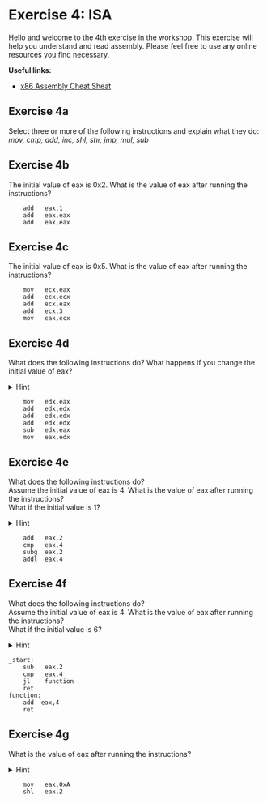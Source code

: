 # Exercise 4: ISA

Hello and welcome to the 4th exercise in the workshop. This exercise will help you understand and read assembly.
Please feel free to use any online resources you find necessary.

<b>Useful links:</b>
* [x86 Assembly Cheat Sheat](http://www.jegerlehner.ch/intel/IntelCodeTable.pdf)

## Exercise 4a
Select three or more of the following instructions and explain what they do: </br>
<i>mov, cmp, add, inc, shl, shr, jmp, mul, sub</i>

## Exercise 4b
The initial value of eax is 0x2. What is the value of eax after running the instructions?
```
    add   eax,1
    add   eax,eax
    add   eax,eax
```
## Exercise 4c
The initial value of eax is 0x5. What is the value of eax after running the instructions?
```
    mov   ecx,eax
    add   ecx,ecx 
    add   ecx,eax 
    add   ecx,3   
    mov   eax,ecx
```
## Exercise 4d
What does the following instructions do? What happens if you change the initial value of eax?<br>
<details>
<summary>Hint</summary>
<i>Try with a few examples of input and output values of eax.</i>
</details>

```
    mov   edx,eax 
    add   edx,edx 
    add   edx,edx 
    add   edx,edx 
    sub   edx,eax 
    mov   eax,edx 
```
## Exercise 4e
What does the following instructions do?<br>
Assume the initial value of eax is 4. What is the value of eax after running the instructions?<br>
What if the initial value is 1?<br>
<details>
<summary>Hint</summary>
<i>"g" means greater and "l" means less.</i>
</details>

``` 
    add   eax,2 
    cmp   eax,4 
    subg  eax,2 
    addl  eax,4 
```
## Exercise 4f
What does the following instructions do?<br>
Assume the initial value of eax is 4.  What is the value of eax after running the instructions?<br>
What if the initial value is 6?<br>
<details>
<summary>Hint</summary>
<i>"j" stands for jump.</i>
</details>

``` 
_start:
    sub   eax,2 
    cmp   eax,4 
    jl    function
    ret
function:
    add  eax,4
    ret

```
## Exercise 4g
What is the value of eax after running the instructions? <br> 
<details>
<summary>Hint</summary>
<i>Hint: You might need to convert 0xA into binary.</i>
</details>

``` 
    mov   eax,0xA 
    shl   eax,2  
```

